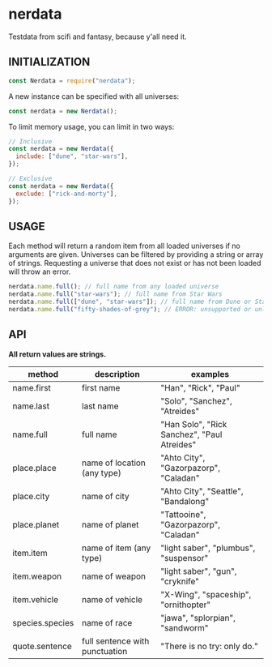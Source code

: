 # nerdata

Testdata from scifi and fantasy, because y'all need it.

## INITIALIZATION

```js
const Nerdata = require("nerdata");
```

A new instance can be specified with all universes:

```js
const nerdata = new Nerdata();
```

To limit memory usage, you can limit in two ways:

```js
// Inclusive
const nerdata = new Nerdata({
  include: ["dune", "star-wars"],
});
```

```js
// Exclusive
const nerdata = new Nerdata({
  exclude: ["rick-and-morty"],
});
```

## USAGE

Each method will return a random item from all loaded universes if no arguments are given. Universes can be filtered by providing a string or array of strings. Requesting a universe that does not exist or has not been loaded will throw an error.

```js
nerdata.name.full(); // full name from any loaded universe
nerdata.name.full("star-wars"); // full name from Star Wars
nerdata.name.full(["dune", "star-wars"]); // full name from Dune or Star Wars
nerdata.name.full("fifty-shades-of-grey"); // ERROR: unsupported or unloaded
```

## API

**All return values are strings.**

| method          | description                    | examples                                    |
| --------------- | ------------------------------ | ------------------------------------------- |
| name.first      | first name                     | "Han", "Rick", "Paul"                       |
| name.last       | last name                      | "Solo", "Sanchez", "Atreides"               |
| name.full       | full name                      | "Han Solo", "Rick Sanchez", "Paul Atreides" |
| place.place     | name of location (any type)    | "Ahto City", "Gazorpazorp", "Caladan"       |
| place.city      | name of city                   | "Ahto City", "Seattle", "Bandalong"         |
| place.planet    | name of planet                 | "Tattooine", "Gazorpazorp", "Caladan"       |
| item.item       | name of item (any type)        | "light saber", "plumbus", "suspensor"       |
| item.weapon     | name of weapon                 | "light saber", "gun", "cryknife"            |
| item.vehicle    | name of vehicle                | "X-Wing", "spaceship", "ornithopter"        |
| species.species | name of race                   | "jawa", "splorpian", "sandworm"             |
| quote.sentence  | full sentence with punctuation | "There is no try: only do."                 |
